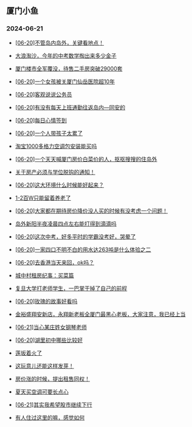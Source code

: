 ## 厦门小鱼 
### 2024-06-21

+ [[06-20]不管岛内岛外，关键看地点！](http://bbs.xmfish.com/read-htm-tid-18207427.html)

+ [大浪淘沙，今年的中考数学掏出来多少金子](http://bbs.xmfish.com/read-htm-tid-18207331.html)

+ [厦门楼市全军覆没，待售二手房突破29000套](http://bbs.xmfish.com/read-htm-tid-18207461.html)

+ [[06-20]一个女孩被关厦门仙岳医院超10年](http://bbs.xmfish.com/read-htm-tid-18207458.html)

+ [[06-20]客观说说公务员](http://bbs.xmfish.com/read-htm-tid-18207489.html)

+ [[06-20]有没有每天上班通勤往返岛内—同安的](http://bbs.xmfish.com/read-htm-tid-18207281.html)

+ [[06-20]每日心情签到](http://bbs.xmfish.com/read-htm-tid-18207272.html)

+ [[06-20]一个人带孩子太累了](http://bbs.xmfish.com/read-htm-tid-18207544.html)

+ [淘宝1000多格力空调包安装能买吗](http://bbs.xmfish.com/read-htm-tid-18207448.html)

+ [[06-20]一个天天喊厦门房价白菜价的人，抠抠搜搜的住岛外](http://bbs.xmfish.com/read-htm-tid-18207407.html)

+ [关于房产必须与学位脱钩的通知！](http://bbs.xmfish.com/read-htm-tid-18207410.html)

+ [[06-20]这大环境什么时候能好起来？](http://bbs.xmfish.com/read-htm-tid-18207594.html)

+ [1-2百W只能留着养老了](http://bbs.xmfish.com/read-htm-tid-18207496.html)

+ [[06-20]大家都在期待房价降价没人买的时候有没考虑一个问题！](http://bbs.xmfish.com/read-htm-tid-18207583.html)

+ [岛外新阳半夜凌晨四点左右能打得到滴滴吗](http://bbs.xmfish.com/read-htm-tid-18207440.html)

+ [[06-20]这次中考，好多平时的学霸没考好，哭晕了](http://bbs.xmfish.com/read-htm-tid-18207727.html)

+ [[06-20]一家四口不明不白的用水达263吨是什么体验之二](http://bbs.xmfish.com/read-htm-tid-18207474.html)

+ [[06-20]去香港当天来回，ok吗？](http://bbs.xmfish.com/read-htm-tid-18207575.html)

+ [城中村租房纪事：买菜篇](http://bbs.xmfish.com/read-htm-tid-18207531.html)

+ [复旦大学打老师学生，一巴掌干掉了自己的前程](http://bbs.xmfish.com/read-htm-tid-18207757.html)

+ [[06-20]玫瑰的故事好看吗](http://bbs.xmfish.com/read-htm-tid-18207573.html)

+ [金裕盛翔安新店，永翔新老板全厦门最黑心老板，大家注意，我已经上当](http://bbs.xmfish.com/read-htm-tid-18207585.html)

+ [[06-21]当心某庄姓女钢琴老师](http://bbs.xmfish.com/read-htm-tid-18207774.html)

+ [[06-20]湖里初中哪些比较好](http://bbs.xmfish.com/read-htm-tid-18207626.html)

+ [莲坂着火了](http://bbs.xmfish.com/read-htm-tid-18207719.html)

+ [这玩意儿还能这样发芽！](http://bbs.xmfish.com/read-htm-tid-18207734.html)

+ [房价涨的时候，提出租售同权！](http://bbs.xmfish.com/read-htm-tid-18207681.html)

+ [夏天买空调可要长点心](http://bbs.xmfish.com/read-htm-tid-18207754.html)

+ [[06-21]其实我希望股市继续下行](http://bbs.xmfish.com/read-htm-tid-18207835.html)

+ [有人住过这里的嘛，感觉如何](http://bbs.xmfish.com/read-htm-tid-18207937.html)

